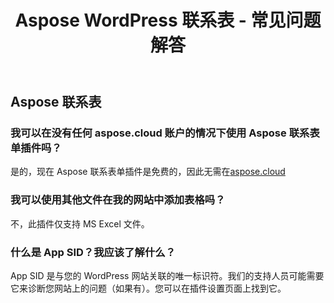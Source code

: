 ﻿---
title: Aspose WordPress 联系表 - 常见问题解答
second_title: Aspose Contact Form Documen
type: docs
url: /zh/aspose-contact-form-for-wordpress-faqs/
description: Aspose 联系表支持 Excel 创建、转换、合并、拆分、保护、内部对象操作等
weight: 40
kwords: Excel, Office 云、REST API、电子表格、PDF、CSV、Json、Markdwon、Aspose WordPress 联系表 - 常见问题解答
---
## Aspose 联系表
### 我可以在没有任何 aspose.cloud 账户的情况下使用 Aspose 联系表单插件吗？
是的，现在 Aspose 联系表单插件是免费的，因此无需在[aspose.cloud](https://www.aspose.cloud/)
### 我可以使用其他文件在我的网站中添加表格吗？
不，此插件仅支持 MS Excel 文件。
### 什么是 App SID？我应该了解什么？
App SID 是与您的 WordPress 网站关联的唯一标识符。我们的支持人员可能需要它来诊断您网站上的问题（如果有）。您可以在插件设置页面上找到它。
